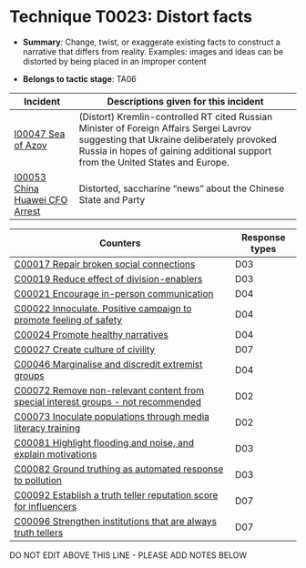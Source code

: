 # Technique T0023: Distort facts

* **Summary**: Change, twist, or exaggerate existing facts to construct a narrative that differs from reality. Examples: images and ideas can be distorted by being placed in an improper content

* **Belongs to tactic stage**: TA06


| Incident | Descriptions given for this incident |
| -------- | -------------------- |
| [I00047 Sea of Azov](../../generated_pages/incidents/I00047.md) | (Distort) Kremlin-controlled RT cited Russian Minister of Foreign Affairs Sergei Lavrov suggesting that Ukraine deliberately provoked Russia in hopes of gaining additional support from the United States and Europe. |
| [I00053 China Huawei CFO Arrest](../../generated_pages/incidents/I00053.md) | Distorted, saccharine “news” about the Chinese State and Party |



| Counters | Response types |
| -------- | -------------- |
| [C00017 Repair broken social connections](../../generated_pages/counters/C00017.md) | D03 |
| [C00019 Reduce effect of division-enablers](../../generated_pages/counters/C00019.md) | D03 |
| [C00021 Encourage in-person communication](../../generated_pages/counters/C00021.md) | D04 |
| [C00022 Innoculate. Positive campaign to promote feeling of safety](../../generated_pages/counters/C00022.md) | D04 |
| [C00024 Promote healthy narratives](../../generated_pages/counters/C00024.md) | D04 |
| [C00027 Create culture of civility](../../generated_pages/counters/C00027.md) | D07 |
| [C00046 Marginalise and discredit extremist groups](../../generated_pages/counters/C00046.md) | D04 |
| [C00072 Remove non-relevant content from special interest groups - not recommended](../../generated_pages/counters/C00072.md) | D02 |
| [C00073 Inoculate populations through media literacy training](../../generated_pages/counters/C00073.md) | D02 |
| [C00081 Highlight flooding and noise, and explain motivations](../../generated_pages/counters/C00081.md) | D03 |
| [C00082 Ground truthing as automated response to pollution](../../generated_pages/counters/C00082.md) | D03 |
| [C00092 Establish a truth teller reputation score for influencers](../../generated_pages/counters/C00092.md) | D07 |
| [C00096 Strengthen institutions that are always truth tellers](../../generated_pages/counters/C00096.md) | D07 |


DO NOT EDIT ABOVE THIS LINE - PLEASE ADD NOTES BELOW